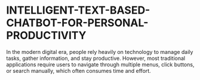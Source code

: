 # INTELLIGENT-TEXT-BASED-CHATBOT-FOR-PERSONAL-PRODUCTIVITY
In the modern digital era, people rely heavily on technology to manage daily tasks, gather information, and stay productive. However, most traditional applications require users to navigate through multiple menus, click buttons, or search manually, which often consumes time and effort. 
